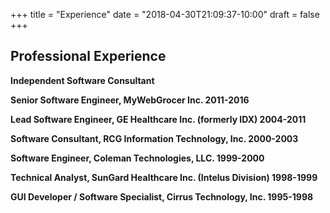 +++
title = "Experience"
date = "2018-04-30T21:09:37-10:00"
draft = false
+++

## Professional Experience

**Independent Software Consultant**

**Senior Software Engineer, MyWebGrocer Inc. 2011-2016**

**Lead Software Engineer, GE Healthcare Inc. (formerly IDX) 2004-2011**

**Software Consultant, RCG Information Technology, Inc. 2000-2003**

**Software Engineer, Coleman Technologies, LLC. 1999-2000**

**Technical Analyst, SunGard Healthcare Inc. (Intelus Division) 1998-1999**

**GUI Developer / Software Specialist, Cirrus Technology, Inc. 1995-1998**
